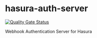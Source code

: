 # hasura-auth-server

[![Quality Gate Status](https://sonarqube.codemakers.de/api/project_badges/measure?project=hasura-auth-server&metric=alert_status)](https://sonarqube.codemakers.de/dashboard?id=hasura-auth-server)

Webhook Authentication Server for Hasura
